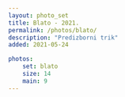```yaml
---
layout: photo_set
title: Blato - 2021.
permalink: /photos/blato/
description: "Predizborni trik"
added: 2021-05-24

photos:
    set: blato
    size: 14
    main: 9
---
```

